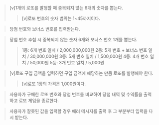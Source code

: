 > [v]1개의 로또를 발행할 때 중복되지 않는 6개의 숫자를 뽑는다.
>	> [v]로또 번호의 숫자 범위는 1~45까지이다.

> 당첨 번호와 보너스 번호를 입력받는다.

> 당첨 번호 추첨 시 중복되지 않는 숫자 6개와 보너스 번호 1개를 뽑는다.
>   > 1등: 6개 번호 일치 / 2,000,000,000원
>   > 2등: 5개 번호 + 보너스 번호 일치 / 30,000,000원
>   > 3등: 5개 번호 일치 / 1,500,000원
>   > 4등: 4개 번호 일치 / 50,000원
>   > 5등: 3개 번호 일치 / 5,000원

> [v]로또 구입 금액을 입력하면 구입 금액에 해당하는 만큼 로또를 발행해야 한다.
>   > [v]로또 1장의 가격은 1,000원이다.

> 사용자가 구매한 로또 번호와 당첨 번호를 비교하여 당첨 내역 및 수익률을 출력하고 로또 게임을 종료한다.

> 사용자가 잘못된 값을 입력할 경우 에러 메시지를 출력 후 그 부분부터 입력을 다시 받는다.